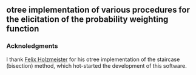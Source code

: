 ## otree implementation of various procedures for the elicitation of the probability weighting function

### Acknoledgments 

I thank [Felix Holzmeister](https://github.com/felixholzmeister) for his otree implementation of the staircase (bisection) method, which hot-started the development of this software.
